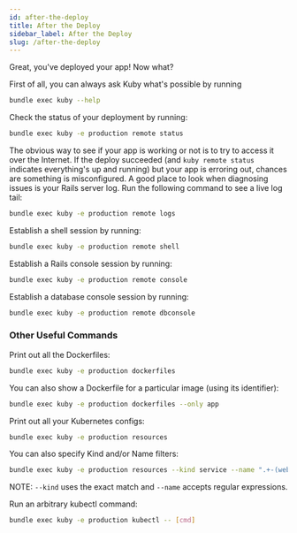 ```yaml
---
id: after-the-deploy
title: After the Deploy
sidebar_label: After the Deploy
slug: /after-the-deploy
---
```


Great, you've deployed your app! Now what?

First of all, you can always ask Kuby what's possible by running

```bash
bundle exec kuby --help
```

Check the status of your deployment by running:

```bash
bundle exec kuby -e production remote status
```

The obvious way to see if your app is working or not is to try to access it over the Internet. If the deploy succeeded (and `kuby remote status` indicates everything's up and running) but your app is erroring out, chances are something is misconfigured. A good place to look when diagnosing issues is your Rails server log. Run the following command to see a live log tail:

```bash
bundle exec kuby -e production remote logs
```

Establish a shell session by running:

```bash
bundle exec kuby -e production remote shell
```

Establish a Rails console session by running:

```bash
bundle exec kuby -e production remote console
```

Establish a database console session by running:

```bash
bundle exec kuby -e production remote dbconsole
```

### Other Useful Commands

Print out all the Dockerfiles:

```bash
bundle exec kuby -e production dockerfiles
```

You can also show a Dockerfile for a particular image (using its identifier):

```bash
bundle exec kuby -e production dockerfiles --only app
```

Print out all your Kubernetes configs:

```bash
bundle exec kuby -e production resources
```

You can also specify Kind and/or Name filters:

```bash
bundle exec kuby -e production resources --kind service --name ".+-(web|rpc)"
```

NOTE: `--kind` uses the exact match and `--name` accepts regular expressions.

Run an arbitrary kubectl command:

```bash
bundle exec kuby -e production kubectl -- [cmd]
```
